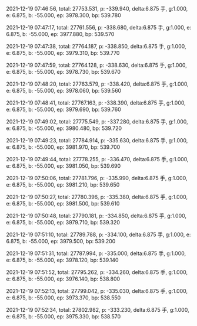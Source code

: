 2021-12-19 07:46:56, total: 27753.531, p: -339.940, delta:6.875 手, g:1.000, e: 6.875, b: -55.000, ep: 3978.300, bp: 539.780

2021-12-19 07:47:17, total: 27761.556, p: -338.680, delta:6.875 手, g:1.000, e: 6.875, b: -55.000, ep: 3977.880, bp: 539.570

2021-12-19 07:47:38, total: 27764.187, p: -338.850, delta:6.875 手, g:1.000, e: 6.875, b: -55.000, ep: 3979.310, bp: 539.770

2021-12-19 07:47:59, total: 27764.128, p: -338.630, delta:6.875 手, g:1.000, e: 6.875, b: -55.000, ep: 3978.730, bp: 539.670

2021-12-19 07:48:20, total: 27763.579, p: -338.420, delta:6.875 手, g:1.000, e: 6.875, b: -55.000, ep: 3978.060, bp: 539.560

2021-12-19 07:48:41, total: 27767.163, p: -338.390, delta:6.875 手, g:1.000, e: 6.875, b: -55.000, ep: 3979.690, bp: 539.760

2021-12-19 07:49:02, total: 27775.549, p: -337.280, delta:6.875 手, g:1.000, e: 6.875, b: -55.000, ep: 3980.480, bp: 539.720

2021-12-19 07:49:23, total: 27784.914, p: -335.630, delta:6.875 手, g:1.000, e: 6.875, b: -55.000, ep: 3981.970, bp: 539.700

2021-12-19 07:49:44, total: 27778.255, p: -336.470, delta:6.875 手, g:1.000, e: 6.875, b: -55.000, ep: 3981.050, bp: 539.690

2021-12-19 07:50:06, total: 27781.796, p: -335.990, delta:6.875 手, g:1.000, e: 6.875, b: -55.000, ep: 3981.210, bp: 539.650

2021-12-19 07:50:27, total: 27780.396, p: -335.380, delta:6.875 手, g:1.000, e: 6.875, b: -55.000, ep: 3981.500, bp: 539.610

2021-12-19 07:50:48, total: 27790.181, p: -334.850, delta:6.875 手, g:1.000, e: 6.875, b: -55.000, ep: 3979.710, bp: 539.320

2021-12-19 07:51:10, total: 27789.788, p: -334.100, delta:6.875 手, g:1.000, e: 6.875, b: -55.000, ep: 3979.500, bp: 539.200

2021-12-19 07:51:31, total: 27787.994, p: -335.000, delta:6.875 手, g:1.000, e: 6.875, b: -55.000, ep: 3978.120, bp: 539.140

2021-12-19 07:51:52, total: 27795.262, p: -334.260, delta:6.875 手, g:1.000, e: 6.875, b: -55.000, ep: 3976.140, bp: 538.800

2021-12-19 07:52:13, total: 27799.042, p: -335.030, delta:6.875 手, g:1.000, e: 6.875, b: -55.000, ep: 3973.370, bp: 538.550

2021-12-19 07:52:34, total: 27802.982, p: -333.230, delta:6.875 手, g:1.000, e: 6.875, b: -55.000, ep: 3975.330, bp: 538.570